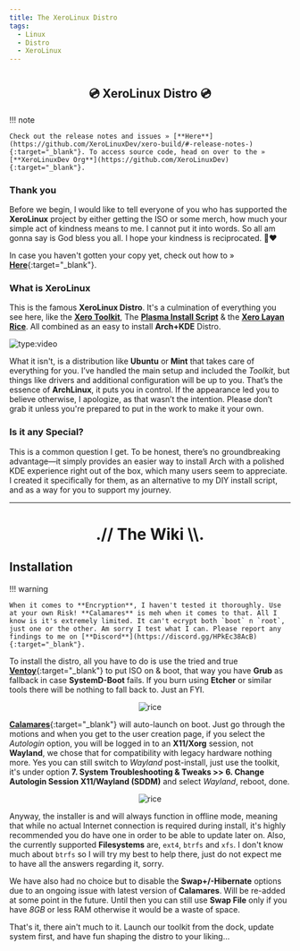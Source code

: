 ```yaml
---
title: The XeroLinux Distro
tags:
  - Linux
  - Distro
  - XeroLinux
---
```


# <h2 align="center">💿 XeroLinux Distro 💿</h2>

!!! note

    Check out the release notes and issues » [**Here**](https://github.com/XeroLinuxDev/xero-build/#-release-notes-){:target="_blank"}. To access source code, head on over to the » [**XeroLinuxDev Org**](https://github.com/XeroLinuxDev){:target="_blank"}.

### Thank you

Before we begin, I would like to tell everyone of you who has supported the **XeroLinux** project by either getting the ISO or some merch, how much your simple act of kindness means to me. I cannot put it into words. So all am gonna say is God bless you all. I hope your kindness is reciprocated. 🙏❤️

In case you haven't gotten your copy yet, check out how to » [**Here**](https://ko-fi.com/s/cf9def9630){:target="_blank"}.

### What is XeroLinux

This is the famous **XeroLinux Distro**. It's a culmination of everything you see here, like the [**Xero Toolkit**](https://wiki.xerolinux.xyz/xlapit/), The [**Plasma Install Script**](https://wiki.xerolinux.xyz/plasma/) & the [**Xero Layan Rice**](https://wiki.xerolinux.xyz/rice/). All combined as an easy to install **Arch+KDE** Distro.

![type:video](https://www.youtube.com/embed/lsYg6-wUWXw)

What it isn't, is a distribution like **Ubuntu** or **Mint** that takes care of everything for you. I’ve handled the main setup and included the *Toolkit*, but things like drivers and additional configuration will be up to you. That’s the essence of **ArchLinux**, it puts you in control. If the appearance led you to believe otherwise, I apologize, as that wasn’t the intention. Please don’t grab it unless you're prepared to put in the work to make it your own.

### Is it any Special?

This is a common question I get. To be honest, there’s no groundbreaking advantage—it simply provides an easier way to install Arch with a polished KDE experience right out of the box, which many users seem to appreciate. I created it specifically for them, as an alternative to my DIY install script, and as a way for you to support my journey.

---

<h1 align="center">.// The Wiki \\.</h1>

## Installation

!!! warning

    When it comes to **Encryption**, I haven't tested it thoroughly. Use at your own Risk! **Calamares** is meh when it comes to that. All I know is it's extremely limited. It can't ecrypt both `boot` n `root`, just one or the other. Am sorry I test what I can. Please report any findings to me on [**Discord**](https://discord.gg/HPkEc38AcB){:target="_blank"}.

To install the distro, all you have to do is use the tried and true [**Ventoy**](https://xerolinux.xyz/posts/ventoy-multi-boot/){:target="_blank"} to put ISO on & boot, that way you have **Grub** as fallback in case **SystemD-Boot** fails. If you burn using **Etcher** or similar tools there will be nothing to fall back to. Just an FYI.

<p align="center">
    <img src="https://i.imgur.com/QsLRWtG.png" alt="rice">
</p>

[**Calamares**](https://github.com/calamares/calamares){:target="_blank"} will auto-launch on boot. Just go through the motions and when you get to the user creation page, if you select the *Autologin* option, you will be logged in to an **X11/Xorg** session, not **Wayland**, we chose that for compatibility with legacy hardware nothing more. Yes you can still switch to *Wayland* post-install, just use the toolkit, it's under option **7. System Troubleshooting & Tweaks >> 6. Change Autologin Session X11/Wayland (SDDM)** and select *Wayland*, reboot, done.

<p align="center">
    <img src="https://i.imgur.com/yym6CPo.png" alt="rice">
</p>

Anyway, the installer is and will always function in offline mode, meaning that while no actual Internet connection is required during install, it's highly recommended you do have one in order to be able to update later on. Also, the currently supported **Filesystems** are, `ext4`, `btrfs` and `xfs`. I don't know much about `btrfs` so I will try my best to help there, just do not expect me to have all the answers regarding it, sorry.

We have also had no choice but to disable the **Swap+/-Hibernate** options due to an ongoing issue with latest version of **Calamares**. Will be re-added at some point in the future. Until then you can still use **Swap File** only if you have *8GB* or less RAM otherwise it would be a waste of space.

That's it, there ain't much to it. Launch our toolkit from the dock, update system first, and have fun shaping the distro to your liking...
